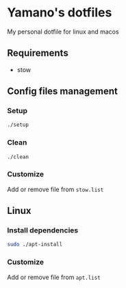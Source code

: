 # Yamano's dotfiles
My personal dotfile for linux and macos

## Requirements
- stow

## Config files management
### Setup
```sh
./setup
```
### Clean
```sh
./clean
```
### Customize
Add or remove file from `stow.list`

## Linux
### Install dependencies
```sh
sudo ./apt-install
```
### Customize
Add or remove file from `apt.list`

